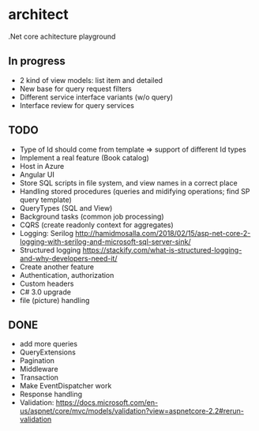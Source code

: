 # architect
.Net core achitecture playground

## In progress
* 2 kind of view models: list item and detailed
* New base for query request filters
* Different service interface variants (w/o query)
* Interface review for query services

## TODO

* Type of Id should come from template => support of different Id types
* Implement a real feature (Book catalog)
* Host in Azure
* Angular UI
* Store SQL scripts in file system, and view names in a correct place
* Handling stored procedures (queries and midifying operations; find SP query template)
* QueryTypes (SQL and View)
* Background tasks (common job processing)
* CQRS (create readonly context for aggregates)
* Logging: Serilog http://hamidmosalla.com/2018/02/15/asp-net-core-2-logging-with-serilog-and-microsoft-sql-server-sink/ 
* Structured logging https://stackify.com/what-is-structured-logging-and-why-developers-need-it/
* Create another feature
* Authentication, authorization
* Custom headers
* C# 3.0 upgrade
* file (picture) handling

## DONE

* add more queries
* QueryExtensions
* Pagination
* Middleware
* Transaction
* Make EventDispatcher work
* Response handling
* Validation: https://docs.microsoft.com/en-us/aspnet/core/mvc/models/validation?view=aspnetcore-2.2#rerun-validation
